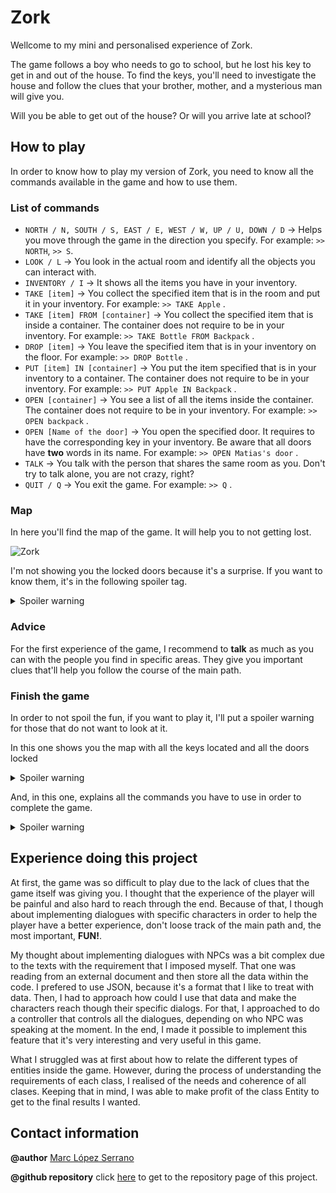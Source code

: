 # Zork

Wellcome to my mini and personalised experience of Zork.

The game follows a boy who needs to go to school, but he lost his key to get in and out of the house. To find the keys, you'll need to investigate the house and follow the clues that your brother, mother, and a mysterious man will give you. 

Will you be able to get out of the house? Or will you arrive late at school?

## How to play
In order to know how to play my version of Zork, you need to know all the commands available in the game and how to use them.

### List of commands

- `NORTH / N, SOUTH / S, EAST / E, WEST / W, UP / U, DOWN / D` ->  Helps you move through the game in the direction you specify. For example: `>> NORTH`, `>> S`.
- `LOOK / L` -> You look in the actual room and identify all the objects you can interact with.
- `INVENTORY / I` -> It shows all the items you have in your inventory.
- `TAKE [item]` -> You collect the specified item that is in the room and put it in your inventory. For example: `>> TAKE Apple` .
- `TAKE [item] FROM [container]` -> You collect the specified item that is inside a container. The container does not require to be in your inventory. For example: `>> TAKE Bottle FROM Backpack` .
- `DROP [item]` -> You leave the specified item that is in your inventory on the floor. For example: `>> DROP Bottle` .
- `PUT [item] IN [container]` -> You put the item specified that is in your inventory to a container. The container does not require to be in your inventory. For example: `>> PUT Apple IN Backpack` .
- `OPEN [container]` -> You see a list of all the items inside the container. The container does not require to be in your inventory. For example: `>> OPEN backpack` .
- `OPEN [Name of the door]` -> You open the specified door. It requires to have the corresponding key in your inventory. Be aware that all doors have **two** words in its name. For example: `>> OPEN Matias's door` .
- `TALK` -> You talk with the person that shares the same room as you. Don't try to talk alone, you are not crazy, right?
- `QUIT / Q` -> You exit the game. For example: `>> Q` .

### Map

In here you'll find the map of the game. It will help you to not getting lost.

![Zork](https://github.com/MarcLopezS/Zork/assets/88272783/10572797-255a-4d7c-969d-58b035c9ed1d)

I'm not showing you the locked doors because it's a surprise. If you want to know them, it's in the following spoiler tag.

<details>
  <summary>Spoiler warning</summary>

  The locked doors are on Mom's Bedroom, Matias's Bedroom and Front entrance. 
  
</details>

### Advice

For the first experience of the game, I recommend to **talk** as much as you can with the people you find in specific areas. They give you important clues that'll help you follow the course of the main path. 

### Finish the game
In order to not spoil the fun, if you want to play it, I'll put a spoiler warning for those that do not want to look at it. 

In this one shows you the map with all the keys located and all the doors locked

<details>
  <summary>Spoiler warning</summary>

![Zork_allKeys](https://github.com/MarcLopezS/Zork/assets/88272783/59b421f5-1cf5-4726-9b4e-592b53d51dcb)


</details>

And, in this one, explains all the commands you have to use in order to complete the game.

<details>
  <summary>Spoiler warning</summary>
 
 - You start in your bedroom. Use `S, E, TAKE key1, W, OPEN Mom's door, UP`.
 - You are now in mother's bedroom. Now use `TAKE key2, DOWN, W, OPEN Matia's door`.
 - You are now in brother's room. Use `TAKE key3, E, E, OPEN house entrance, S`.

   With this, you'll arrive at the end of the game.
</details>

## Experience doing this project

At first, the game was so difficult to play due to the lack of clues that the game itself was giving you. I thought that the experience of the player will be painful and also hard to reach through the end. Because of that, I though about implementing dialogues with specific characters in order to help the player have a better experience, don't loose track of the main path and, the most important, **FUN!**.

My thought about implementing dialogues with NPCs was a bit complex due to the texts with the requirement that I imposed myself. That one was reading from an external document and then store all the data within the code. I prefered to use JSON, because it's a format that I like to treat with data. Then, I had to approach how could I use that data and make the characters reach though their specific dialogs. For that, I approached to do a controller that controls all the dialogues, depending on who NPC was speaking at the moment. In the end, I made it possible to implement this feature that it's very interesting and very useful in this game. 

What I struggled was at first about how to relate the different types of entities inside the game. However, during the process of understanding the requirements of each class, I realised of the needs and coherence of all clases. Keeping that in mind, I was able to make profit of the class Entity to get to the final results I wanted.  

## Contact information

**@author** [Marc López Serrano](https://www.linkedin.com/in/marc-l%C3%B3pez-491132203/) 

**@github repository** click [here](https://github.com/MarcLopezS/Zork) to get to the repository page of this project.

